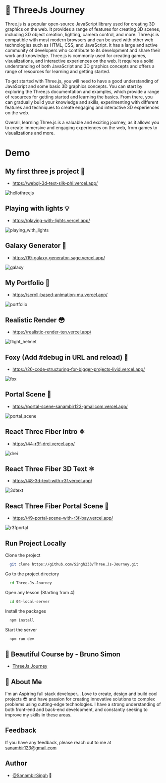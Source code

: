 # 🍩 ThreeJs Journey

Three.js is a popular open-source JavaScript library used for creating 3D graphics on the web. It provides a range of features for creating 3D scenes, including 3D object creation, lighting, camera control, and more. Three.js is compatible with most modern browsers and can be used with other web technologies such as HTML, CSS, and JavaScript. It has a large and active community of developers who contribute to its development and share their work and knowledge. Three.js is commonly used for creating games, visualizations, and interactive experiences on the web. It requires a solid understanding of both JavaScript and 3D graphics concepts and offers a range of resources for learning and getting started.

To get started with Three.js, you will need to have a good understanding of JavaScript and some basic 3D graphics concepts. You can start by exploring the Three.js documentation and examples, which provide a range of resources for getting started and learning the basics. From there, you can gradually build your knowledge and skills, experimenting with different features and techniques to create engaging and interactive 3D experiences on the web.

Overall, learning Three.js is a valuable and exciting journey, as it allows you to create immersive and engaging experiences on the web, from games to visualizations and more.
# Demo

## My first three js project 🚀

- https://webgl-3d-text-silk-phi.vercel.app/ 
  
![hellothreejs](https://github.com/Singh233/Three.Js-Journey/assets/37498067/415b8691-c23b-409e-ac03-d06a708addc9)

## Playing with lights 💡

- https://playing-with-lights.vercel.app/ 
  
![playing_with_lights](https://github.com/Singh233/Three.Js-Journey/assets/37498067/b83b6265-4605-4ee8-90b4-79084f1e7ee8)

## Galaxy Generator 🌌

- https://19-galaxy-generator-sage.vercel.app/
  
![galaxy](https://github.com/Singh233/Three.Js-Journey/assets/37498067/f54429c5-eca3-47c1-aac0-abea37b653de)

## My Portfolio 💪

- https://scroll-based-animation-mu.vercel.app/ 
  
![portfolio](https://github.com/Singh233/Three.Js-Journey/assets/37498067/a4ae93b4-6f72-4c02-871a-b04d6d51b753)

## Realistic Render 😳

- https://realistic-render-ten.vercel.app/

![flight_helmet](https://github.com/Singh233/Three.Js-Journey/assets/37498067/bdd67b43-52ef-4049-bf3a-55007901b794)


## Foxy (Add #debug in URL and reload) 🦊

- https://26-code-structuring-for-bigger-projects-livid.vercel.app/
  
![fox](https://github.com/Singh233/Three.Js-Journey/assets/37498067/fb198d99-c804-4266-940e-8194df596adc)


## Portal Scene 🌌

- https://portal-scene-sanambir123-gmailcom.vercel.app/
  
![portal_scene](https://github.com/Singh233/ThreeJs-Journey/assets/37498067/e28e3ede-42da-4e71-91be-b495f1ed6b40)

## React Three Fiber Intro ⚛️

- https://44-r3f-drei.vercel.app/

![drei](https://github.com/Singh233/ThreeJs-Journey/assets/37498067/bd67200c-4df6-4a35-a458-446f4c43cc4f)

## React Three Fiber 3D Text ⚛️

- https://48-3d-text-with-r3f.vercel.app/

![3dtext](https://github.com/Singh233/ThreeJs-Journey/assets/37498067/04cdf4a1-7152-41c9-89c3-1d7cd570040b)

## React Three Fiber Portal Scene 🌌

- https://49-portal-scene-with-r3f-bay.vercel.app/
  
![r3fportal](https://github.com/Singh233/ThreeJs-Journey/assets/37498067/df3b44fa-d85f-46ad-b57c-1fe62644aa07)


## Run Project Locally

Clone the project

```bash
  git clone https://github.com/Singh233/Three.Js-Journey.git
```

Go to the project directory

```bash
  cd Three.Js-Journey
```

Open any lesson (Starting from 4)

```bash
  cd 04-local-server
```

Install the packages

```bash
  npm install
```

Start the server

```bash
  npm run dev
```








## 🎨 Beautiful Course by - Bruno Simon

 - [ThreeJs Journey](https://threejs-journey.com/)



## 🚀 About Me
I'm an Aspiring full stack developer...
Love to create, design and build cool projects 😎 and have passion for creating innovative solutions to complex problems using cutting-edge technologies. I have a strong understanding of both front-end and back-end development, and constantly seeking to improve my skills in these areas.


## Feedback

If you have any feedback, please reach out to me at sanambir123@gmail.com


## Author

- [@SanambirSingh](https://github.com/Singh233) 🤗

